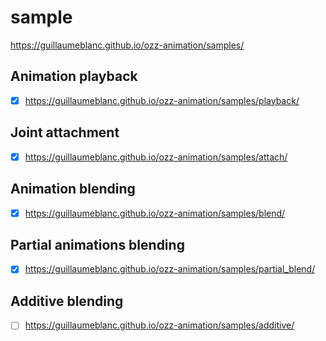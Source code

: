 # sample

https://guillaumeblanc.github.io/ozz-animation/samples/

## Animation playback

- [x] https://guillaumeblanc.github.io/ozz-animation/samples/playback/

## Joint attachment

- [x] https://guillaumeblanc.github.io/ozz-animation/samples/attach/

## Animation blending

- [x] https://guillaumeblanc.github.io/ozz-animation/samples/blend/

## Partial animations blending

- [x] https://guillaumeblanc.github.io/ozz-animation/samples/partial_blend/

## Additive blending

- [ ] https://guillaumeblanc.github.io/ozz-animation/samples/additive/
